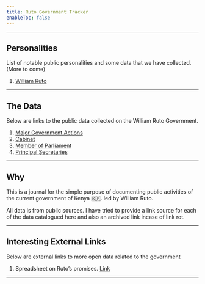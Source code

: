 ```yaml
---
title: Ruto Government Tracker
enableToc: false
---
```

---
## Personalities
List of notable public personalities and some data that we have collected. (More to come)

1. [William Ruto](notes/William-Ruto.md)

---
## The Data
Below are links to the public data collected on the William Ruto Government. 

1. [Major Government Actions](notes/Activities)
2. [Cabinet](notes/Cabinet.md)
3. [Member of Parliament](notes/Member-Of-Parliament.md)
4. [Principal Secretaries](notes/Principal-Secretaries.md)

---
## Why
This is a journal for the simple purpose of documenting public activities of the current government of Kenya 🇰🇪. led by William Ruto.

All data is from public sources. I have tried to provide a link source for each of the data catalogued here and also an archived link incase of link rot.

---

## Interesting External Links
Below are external links to more open data related to the government

1. Spreadsheet on Ruto’s promises. [Link](https://docs.google.com/spreadsheets/d/12_sOeITaMcrbdH-21Lj29582soUnai1oW6fJ2nZziaQ/edit#gid=0)

---

